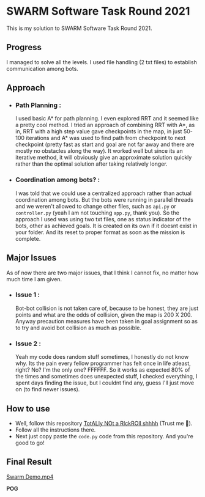 # SWARM Software Task Round 2021
This is my solution to SWARM Software Task Round 2021.

## Progress
I managed to solve all the levels.
I used file handling (2 txt files) to establish communication among bots.

## Approach
  - ### Path Planning :
      I used basic A* for path planning. I even explored RRT and it seemed like a pretty cool method. I tried an approach of combining RRT with A*, as in, RRT with a high step value gave checkpoints in the map, in just 50-100 iterations and A* was used to find path from checkpoint to next checkpoint (pretty fast as start and goal are not far away and there are mostly no obstacles along the way). It worked well but since its an iterative method, it will obviously give an approximate solution quickly rather than the optimal solution after taking relatively longer.
  - ### Coordination among bots? :
      I was told that we could use a centralized approach rather than actual coordination among bots. But the bots were running in parallel threads and we weren't allowed to change other files, such as ```api.py``` or ```controller.py``` (yeah I am not touching ```app.py```, thank you). So the approach I used was using two txt files, one as status indicator of the bots, other as achieved goals. It is created on its own if it doesnt exist in your folder. And its reset to proper format as soon as the mission is complete.

## Major Issues 
As of now there are two major issues, that I think I cannot fix, no matter how much time I am given.
  - ### Issue 1 : 
      Bot-bot collision is not taken care of, because to be honest, they are just points and what are the odds of collision, given the map is 200 X 200. Anyway precaution measures have been taken in goal assignment so as to try and avoid bot collision as much as possible.
  - ### Issue 2 :
      Yeah my code does random stuff sometimes, I honestly do not know why. Its the pain every fellow programmer has felt once in life atleast, right? No? I'm the only one? FFFFFF. So it works as expected 80% of the times and sometimes does unexpected stuff, I checked everything, I spent days finding the issue, but I couldnt find any, guess I'll just move on (to find newer issues).

## How to use
  - Well, follow this repository
  [TotALly NOt a RIckROll shhhh](https://github.com/shreyase99/SwarmSoftwareTask2021) (Trust me :slightly_smiling_face:).
  - Follow all the instructions there.
  - Next just copy paste the ```code.py``` code from this repository.
And you're good to go!

## Final Result
[Swarm Demo.mp4](https://user-images.githubusercontent.com/86613790/130007948-0622004d-86a2-4a17-b467-bf7ced68cdb0.mp4)

**POG**

